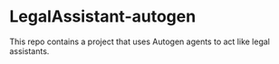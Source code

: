 # LegalAssistant-autogen
This repo contains a project that uses Autogen agents to act like legal assistants.
